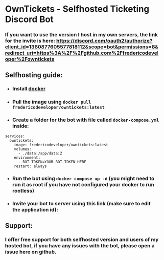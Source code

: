 # OwnTickets - Selfhosted Ticketing Discord Bot
### If you want to use the version I host in my own servers, the link for the invite is here: https://discord.com/oauth2/authorize?client_id=1360877605577818112&scope=bot&permissions=8&redirect_uri=https%3A%2F%2Fgithub.com%2Ffredericodeveloper%2Fowntickets
## Selfhosting guide:
- ### Install [docker](https://www.docker.com/)
- ### Pull the image using `docker pull fredericodeveloper/owntickets:latest`
- ### Create a folder for the bot with file called `docker-compose.yml` inside:
```
services:
  owntickets:
    image: fredericodeveloper/owntickets:latest
    volumes:
      - ./data:/app/data:Z
    environment:
      - BOT_TOKEN=YOUR_BOT_TOKEN_HERE
    restart: always
```
- ### Run the bot using `docker compose up -d` (you might need to run it as root if you have not configured your docker to run rootless)
- ### Invite your bot to server using this link (make sure to edit the application id):
## Support:
### I offer free support for both selfhosted version and users of my hosted bot, if you have any issues with the bot, please open a issue here on github.
